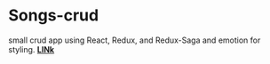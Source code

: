 # Songs-crud

small crud app using React, Redux, and Redux-Saga and emotion for styling.
[**LINk**](https://rococo-chimera-b2eede.netlify.app/)
